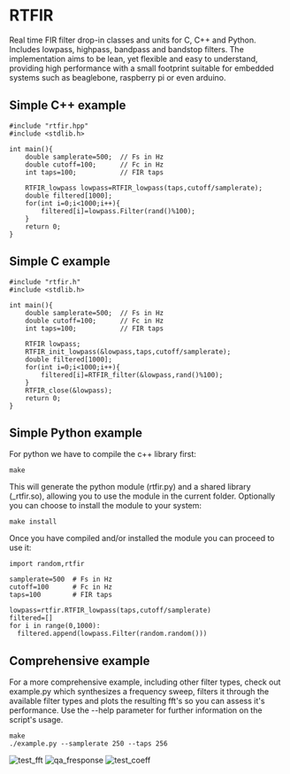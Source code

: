 # RTFIR
Real time FIR filter drop-in classes and units for C, C++ and Python. Includes lowpass, highpass, bandpass and bandstop filters. The implementation aims to be lean, yet flexible and easy to understand, providing high performance with a small footprint suitable for embedded systems such as beaglebone, raspberry pi or even arduino.

## Simple C++ example
```
#include "rtfir.hpp"
#include <stdlib.h>

int main(){
    double samplerate=500;  // Fs in Hz
    double cutoff=100;      // Fc in Hz
    int taps=100;           // FIR taps

    RTFIR_lowpass lowpass=RTFIR_lowpass(taps,cutoff/samplerate);
    double filtered[1000];
    for(int i=0;i<1000;i++){
        filtered[i]=lowpass.Filter(rand()%100);
    }
    return 0;
}
```

## Simple C example
```
#include "rtfir.h"
#include <stdlib.h>

int main(){
    double samplerate=500;  // Fs in Hz
    double cutoff=100;      // Fc in Hz
    int taps=100;           // FIR taps

    RTFIR lowpass;
    RTFIR_init_lowpass(&lowpass,taps,cutoff/samplerate);
    double filtered[1000];
    for(int i=0;i<1000;i++){
        filtered[i]=RTFIR_filter(&lowpass,rand()%100);
    }
    RTFIR_close(&lowpass);
    return 0;
}
```

## Simple Python example
For python we have to compile the c++ library first:
```
make
```
This will generate the python module (rtfir.py) and a shared library (_rtfir.so), allowing you to use the module in the current folder.
Optionally you can choose to install the module to your system:
```
make install
```
Once you have compiled and/or installed the module you can proceed to use it:
```
import random,rtfir

samplerate=500  # Fs in Hz
cutoff=100      # Fc in Hz
taps=100        # FIR taps

lowpass=rtfir.RTFIR_lowpass(taps,cutoff/samplerate)
filtered=[]
for i in range(0,1000):
  filtered.append(lowpass.Filter(random.random()))
```

## Comprehensive example
For a more comprehensive example, including other filter types, check out example.py which synthesizes a frequency sweep, filters it through the available filter types and plots the resulting fft's so you can assess it's performance. Use the --help parameter for further information on the script's usage.
```
make
./example.py --samplerate 250 --taps 256
```

![test_fft](https://user-images.githubusercontent.com/51258725/142729252-df98874d-99b1-411c-9286-8efd0fc9f260.png)
![qa_fresponse](https://user-images.githubusercontent.com/51258725/143634750-1d22d32a-e1b3-4987-bf06-9bb1970cbf14.png)
![test_coeff](https://user-images.githubusercontent.com/51258725/142729255-c5f2d569-4f22-496c-98b1-8c8bd845f9b1.png)
